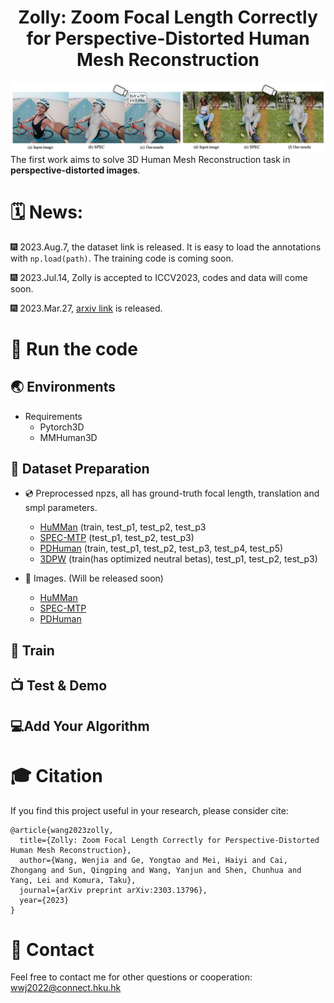 <div align="center">

<h1>Zolly: Zoom Focal Length Correctly for Perspective-Distorted Human Mesh Reconstruction </h1>
</div>


![teaser](assets/teaser.png)
The first work aims to solve 3D Human Mesh Reconstruction task in **perspective-distorted images**. 



# 🗓️ News:

🎆 2023.Aug.7, the dataset link is released. It is easy to load the annotations with `np.load(path)`. The training code is coming soon.

🎆 2023.Jul.14, Zolly is accepted to ICCV2023, codes and data will come soon.

🎆 2023.Mar.27, [arxiv link](https://arxiv.org/abs/2303.13796) is released.


# 🚀 Run the code
## 🌏 Environments
- Requirements
    - Pytorch3D
    - MMHuman3D

## 💾 Dataset Preparation
- 💿 Preprocessed npzs, all has ground-truth focal length, translation and smpl parameters.
    - [HuMMan](https://connecthkuhk-my.sharepoint.com/:f:/g/personal/wwj2022_connect_hku_hk/EuXCqmz3v6dFslQGwv9eRyUBywmMDqoUGUuoxOVp1UeDzA) (train, test_p1, test_p2, test_p3
    - [SPEC-MTP](https://connecthkuhk-my.sharepoint.com/:f:/g/personal/wwj2022_connect_hku_hk/Er8fPdOE5mJNvX0zswUal8IBTq2rYk7lhiZFeCuNFFh-hw) (test_p1, test_p2, test_p3)
    - [PDHuman](https://connecthkuhk-my.sharepoint.com/:f:/g/personal/wwj2022_connect_hku_hk/Eln52WC8rSJLk8A6hiC9msUBMlTbB4b65OdyXIX4YoBqsQ) (train, test_p1, test_p2, test_p3, test_p4, test_p5)
    - [3DPW](https://connecthkuhk-my.sharepoint.com/:f:/g/personal/wwj2022_connect_hku_hk/Egf4YuLUKbtOjK6lP3G2X1UB2vEptMR5cJpE_4-1Zq6Qyg) (train(has optimized neutral betas), test_p1, test_p2, test_p3)

- 🌁 Images. (Will be released soon)
    - [HuMMan](https://connecthkuhk-my.sharepoint.com/:f:/g/personal/wwj2022_connect_hku_hk/EhQf5Z37_Y5EoeiEJRL3kEEBM9bjlPo5edJ4djMb8jbatw)
    - [SPEC-MTP](https://connecthkuhk-my.sharepoint.com/:f:/g/personal/wwj2022_connect_hku_hk/EqBRcsqLt0BHjeE254JhFHIBtsfpqDofFaT3QQf5-QWtkQ)
    - [PDHuman](https://connecthkuhk-my.sharepoint.com/:f:/g/personal/wwj2022_connect_hku_hk/EjGl9svxV_xHoC0hHlHVpcMB7IZwYbyiFVbS8iRP9cVsIg)

## 🚅 Train

## 📺 Test & Demo

## 💻Add Your Algorithm


# 🎓 Citation

If you find this project useful in your research, please consider cite:

```
@article{wang2023zolly,
  title={Zolly: Zoom Focal Length Correctly for Perspective-Distorted Human Mesh Reconstruction},
  author={Wang, Wenjia and Ge, Yongtao and Mei, Haiyi and Cai, Zhongang and Sun, Qingping and Wang, Yanjun and Shen, Chunhua and Yang, Lei and Komura, Taku},
  journal={arXiv preprint arXiv:2303.13796},
  year={2023}
}
```
# 📧 Contact

Feel free to contact me for other questions or cooperation: wwj2022@connect.hku.hk

<!-- icons taken from https://gist.github.com/rxaviers/7360908 -->
<!-- ## Results of Zolly
---


- 3DPW

| Config       | PA-MPJPE | MPJPE |  PVE  |
| ------------ | -------- | ----- |  ---  |
| Zolly(R50)   |   44.1   | 72.5  |  84.3 |
| Zolly(H48)   |   **39.8**   | **65.0**  |  **76.3** |

- H36M

| Config       | PA-MPJPE | MPJPE |
| ------------ | -------- | ----- |
| Zolly(R50)   |   34.2   |  52.7 |
| Zolly(H48)   |   **32.3**   |  **49.4** |


- SPEC-MTP (full)

| Config       | PA-MPJPE | MPJPE | PVE |
| ------------ | -------- | ----- | --- |
| [SPEC(R50)](https://github.com/mkocabas/SPEC)     |    71.8   |   116.1  | 136.4|
| Zolly(R50)   |      66.9    | 109.6      | 124.4    |
| Zolly(H48)   |  **65.8**     | **108.2**  | **121.9** | -->
<!-- 
## Quality Results (For more please refer to our paper.)
![sota](assets/demo_sota.jpg) -->